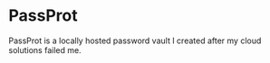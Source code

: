 # PassProt
PassProt is a locally hosted password vault I created after my cloud solutions failed me.
